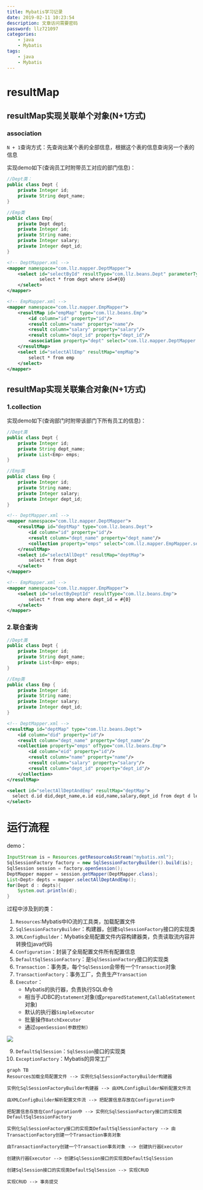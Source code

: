 ```yaml
---
title: Mybatis学习记录
date: 2019-02-11 10:23:54
description: 文章访问需要密码
password: llz721097
categories: 
    - java
    - Mybatis
tags: 
    - java
    - Mybatis 
---
```


# resultMap
## resultMap实现关联单个对象(N+1方式) 
### association
`N + 1`查询方式：先查询出某个表的全部信息，根据这个表的信息查询另一个表的信息

实现demo如下(查询员工时附带员工对应的部门信息)：

```java
//Dept类：
public class Dept {
    private Integer id;
    private String dept_name;
}
```

```java
//Emp类
public class Emp{
    private Dept dept;
    private Integer id;
    private String name;
    private Integer salary;
    private Integer dept_id;
}
```

```xml
<!-- DeptMapper.xml -->
<mapper namespace="com.llz.mapper.DeptMapper">
    <select id="selectById" resultType="com.llz.beans.Dept" parameterType="int">
            select * from dept where id=#{0}
    </select>
</mapper>
```

```xml
<!-- EmpMapper.xml -->
<mapper namespace="com.llz.mapper.EmpMapper">
    <resultMap id="empMap" type="com.llz.beans.Emp">
        <id column="id" property="id"/>
        <result column="name" property="name"/>
        <result column="salary" property="salary"/>
        <result column="dept_id" property="dept_id"/>
        <association property="dept" select="com.llz.mapper.DeptMapper.selectById" column="dept_id"/>
    </resultMap>
    <select id="selectAllEmp" resultMap="empMap">
        select * from emp
    </select>
</mapper>
```

## resultMap实现关联集合对象(N+1方式) 
### 1.collection
实现demo如下(查询部门时附带该部门下所有员工的信息)：

```java
//Dept类
public class Dept {
    private Integer id;
    private String dept_name;
    private List<Emp> emps;
}
```

```java
//Emp类
public class Emp {
    private Integer id;
    private String name;
    private Integer salary;
    private Integer dept_id;
}
```

```xml
<!-- DeptMapper.xml -->
<mapper namespace="com.llz.mapper.DeptMapper">
    <resultMap id="deptMap" type="com.llz.beans.Dept">
        <id column="id" property="id"/>
        <result column="dept_name" property="dept_name"/>
        <collection property="emps" select="com.llz.mapper.EmpMapper.selectByDeptId" column="id"/>
    </resultMap>
    <select id="selectAllDept" resultMap="deptMap">
        select * from dept
    </select>
</mapper>
```

```xml
<!-- EmpMapper.xml -->
<mapper namespace="com.llz.mapper.EmpMapper">
    <select id="selectByDeptId" resultType="com.llz.beans.Emp">
        select * from emp where dept_id = #{0}
    </select>
</mapper>
```

### 2.联合查询
```java
//Dept类
public class Dept {
    private Integer id;
    private String dept_name;
    private List<Emp> emps;
}
```

```java
//Emp类
public class Emp {
    private Integer id;
    private String name;
    private Integer salary;
    private Integer dept_id;
}
```

```xml
<!-- DeptMapper.xml -->
<resultMap id="deptMap" type="com.llz.beans.Dept">
    <id column="did" property="id"/>
    <result column="dept_name" property="dept_name"/>
    <collection property="emps" ofType="com.llz.beans.Emp">
        <id column="eid" property="id"/>
        <result column="name" property="name"/>
        <result column="salary" property="salary"/>
        <result column="dept_id" property="dept_id"/>
    </collection>
</resultMap>

<select id="selectAllDeptAndEmp" resultMap="deptMap">
  select d.id did,dept_name,e.id eid,name,salary,dept_id from dept d left join emp e on d.id = e.dept_id
</select>
```

# 运行流程
demo：

```java
InputStream is = Resources.getResourceAsStream("mybatis.xml");
SqlSessionFactory factory = new SqlSessionFactoryBuilder().build(is);
SqlSession session = factory.openSession();
DeptMapper mapper = session.getMapper(DeptMapper.class);
List<Dept> depts = mapper.selectAllDeptAndEmp();
for(Dept d : depts){
    System.out.println(d);
}
```

过程中涉及到的类：
1. `Resources`:Mybatis中IO流的工具类，加载配置文件
2. `SqlSessionFactoryBuilder`：构建器，创建`SqlSessionFactory`接口的实现类
3. `XMLConfigBuilder`：Mybatis全局配置文件内容构建器类，负责读取流内容并转换位java代码
4. `Configuration`：封装了全局配置文件所有配置信息
5. `DefaultSqlSessionFactory`：是`SqlSessionFactory`接口的实现类
6. `Transaction`：事务类，每个`SqlSession`会带有一个`Transaction`对象
7. `TransactionFactory`：事务工厂，负责生产`Transaction`
8. `Executor`：
    - Mybatis的执行器，负责执行SQL命令
    - 相当于JDBC的`statement`对象(或`preparedStatement`,`CallableStatement`对象)
    - 默认的执行器`SimpleExecutor`
    - 批量操作`BatchExecutor`
    - 通过`openSession(参数控制)`

![](https://note.youdao.com/yws/api/personal/file/005EB22A3A1C49A09CCFE6A873EC50C1?method=download&shareKey=348e91144c68acf35b0cb91383e23e3a)

9. `DefaultSqlSession`：`SqlSession`接口的实现类
10. `ExceptionFactory`：Mybatis的异常工厂



```
graph TB
Resources加载全局配置文件 --> 实例化SqlSessionFactoryBuilder构建器

实例化SqlSessionFactoryBuilder构建器 --> 由XMLConfigBuilder解析配置文件流

由XMLConfigBuilder解析配置文件流 --> 把配置信息存放在Configuration中

把配置信息存放在Configuration中 --> 实例化SqlSessionFactory接口的实现类DefaultSqlSessionFactory

实例化SqlSessionFactory接口的实现类DefaultSqlSessionFactory --> 由TransactionFactory创建一个Transaction事务对象

由TransactionFactory创建一个Transaction事务对象 --> 创建执行器Executor

创建执行器Executor --> 创建SqlSession接口的实现类DefaultSqlSession

创建SqlSession接口的实现类DefaultSqlSession --> 实现CRUD

实现CRUD --> 事务提交
```



